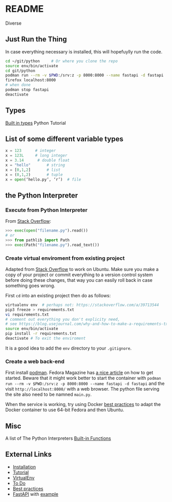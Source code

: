 # README

Diverse

## Just Run the Thing

In case everything necessary is installed, this will hopefuylly run the code.

```sh
cd ~/git/python     # Or where you clone the repo
source env/bin/activate
cd git/python
podman run --rm -v $PWD:/srv:z -p 8000:8000 --name fastapi -d fastapi
firefox localhost:8000
# when done
podman stop fastapi
deactivate
```

## Types

[Built in types](https://docs.python.org/3/library/stdtypes.html)
Python Tutorial

## List of some different variable types

```python
x = 123      # integer
x = 123L     # long integer
x = 3.14      # double float
x = "hello"       # string
x = [0,1,2]       # list
x = (0,1,2)       # tuple
x = open(‘hello.py’, ‘r’)  # file
```

## the Python Interpreter

### Execute from Python Interpreter

From [Stack Overflow](https://stackoverflow.com/a/1027730):

```python
>>> exec(open("filename.py").read())
# or
>>> from pathlib import Path
>>> exec(Path("filename.py").read_text())
```

### Create virtual enviroment from existing project

Adapted from [Stack Overflow](https://stackoverflow.com/a/41746628) to work on Ubuntu.
Make sure you make a copy of your project or commit everything to a version control system
before doing these changes, that way you can easily roll back in case something goes wrong.

First `cd` into an existing project then do as follows:

```sh
virtualenv env  # perhaps not: https://stackoverflow.com/a/39713544
pip3 freeze > requirements.txt
vi requirements.txt
# comment out everything you don't explicity need,
# see https://blog.usejournal.com/why-and-how-to-make-a-requirements-txt-f329c685181e
source env/bin/activate
pip install -r requirements.txt
deactivate # To exit the enviroment
```

It is a good idea to add the `env` directory to your `.gitignore`.

### Create a web back-end

First install [podman](https://podman.io/getting-started/installation).
Fedora Magazine has [a nice article](https://fedoramagazine.org/use-fastapi-to-build-web-services-in-python/)
on how to get started. Beware that it might work better to start the container with
`podman run --rm -v $PWD:/srv:z -p 8000:8000 --name fastapi -d fastapi` and the visit
`http://localhost:8000/` with a web browser. The python file serving the site also
need to be namned `main.py`.

When the service is working, try using Docker
[best practices](https://docs.docker.com/develop/develop-images/dockerfile_best-practices/)
to adapt the Docker container to use 64-bit Fedora and then Ubuntu.

## Misc

A list of The Python Interpreters [Built-in Functions](https://docs.python.org/3/library/functions.html#execfile)

## External Links

* [Installation](https://pip.pypa.io/en/latest/installing/#using-linux-package-managers)
* [Tutorial](https://www.w3schools.com/python/default.asp)
* [VirtualEnv](https://www.code-learner.com/how-to-install-and-use-python-virtualenv-module/)
* [To Do](https://www.programcreek.com/2013/08/leetcode-problem-classification)
* [Best practices](https://towardsdatascience.com/30-python-best-practices-tips-and-tricks-caefb9f8c5f5)
* [FastAPI](https://fastapi.tiangolo.com/) with [example](https://fedoramagazine.org/use-fastapi-to-build-web-services-in-python/)
